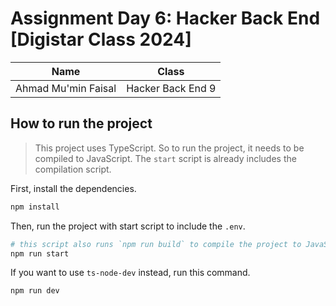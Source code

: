 # Assignment Day 6: Hacker Back End [Digistar Class 2024]

| Name                | Class             |
| ------------------- | ----------------- |
| Ahmad Mu'min Faisal | Hacker Back End 9 |


## How to run the project

> This project uses TypeScript. So to run the project, it needs to be compiled to JavaScript. The `start` script is already includes the compilation script.

First, install the dependencies.

```bash
npm install
```

Then, run the project with start script to include the `.env`.

```bash
# this script also runs `npm run build` to compile the project to JavaScript.
npm run start
```

If you want to use `ts-node-dev` instead, run this command.

```bash
npm run dev
```
